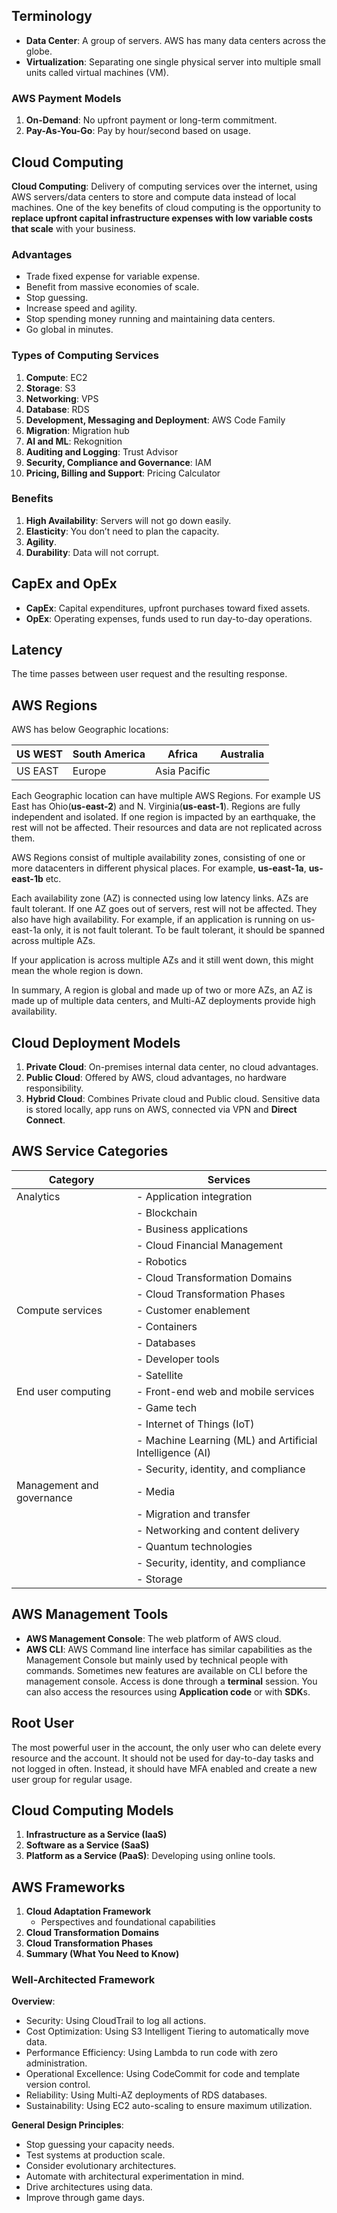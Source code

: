 ## Terminology

- **Data Center**: A group of servers. AWS has many data centers across the globe.
- **Virtualization**: Separating one single physical server into multiple small units called virtual machines (VM).

### AWS Payment Models

1. **On-Demand**: No upfront payment or long-term commitment.
2. **Pay-As-You-Go**: Pay by hour/second based on usage.

## Cloud Computing

**Cloud Computing**: Delivery of computing services over the internet, using AWS servers/data centers to store and compute data instead of local machines. One of the key benefits of cloud computing is the opportunity to **replace upfront capital infrastructure expenses with low variable costs that scale** with your business.

### Advantages

- Trade fixed expense for variable expense.
- Benefit from massive economies of scale.
- Stop guessing.
- Increase speed and agility.
- Stop spending money running and maintaining data centers.
- Go global in minutes.

### Types of Computing Services

1. **Compute**: EC2
2. **Storage**: S3
3. **Networking**: VPS
4. **Database**: RDS
5. **Development, Messaging and Deployment**: AWS Code Family
6. **Migration**: Migration hub
7. **AI and ML**: Rekognition
8. **Auditing and Logging**: Trust Advisor
9. **Security, Compliance and Governance**: IAM
10. **Pricing, Billing and Support**: Pricing Calculator

### Benefits

1. **High Availability**: Servers will not go down easily.
2. **Elasticity**: You don’t need to plan the capacity.
3. **Agility**.
4. **Durability**: Data will not corrupt.

## CapEx and OpEx

- **CapEx**: Capital expenditures, upfront purchases toward fixed assets.
- **OpEx**: Operating expenses, funds used to run day-to-day operations.

## Latency

The time passes between user request and the resulting response.

## AWS Regions

AWS has below Geographic locations:

| US WEST | South America | Africa | Australia |
| --- | --- | --- | --- |
| US EAST | Europe | Asia Pacific |     |

Each Geographic location can have multiple AWS Regions. For example US East has Ohio(**us-east-2**) and N. Virginia(**us-east-1**). Regions are fully independent and isolated. If one region is impacted by an earthquake, the rest will not be affected. Their resources and data are not replicated across them.

AWS Regions consist of multiple availability zones, consisting of one or more datacenters in different physical places. For example, **us-east-1a**, **us-east-1b** etc.

Each availability zone (AZ) is connected using low latency links. AZs are fault tolerant. If one AZ goes out of servers, rest will not be affected. They also have high availability. For example, if an application is running on us-east-1a only, it is not fault tolerant. To be fault tolerant, it should be spanned across multiple AZs.

If your application is across multiple AZs and it still went down, this might mean the whole region is down.

In summary, A region is global and made up of two or more AZs, an AZ is made up of multiple data centers, and Multi-AZ deployments provide high availability.

## Cloud Deployment Models

1. **Private Cloud**: On-premises internal data center, no cloud advantages.
2. **Public Cloud**: Offered by AWS, cloud advantages, no hardware responsibility.
3. **Hybrid Cloud**: Combines Private cloud and Public cloud. Sensitive data is stored locally, app runs on AWS, connected via VPN and **Direct Connect**.

## AWS Service Categories

| Category                      | Services                                       |
|-------------------------------|------------------------------------------------|
| Analytics                     | - Application integration                      |
|                               | - Blockchain                                   |
|                               | - Business applications                       |
|                               | - Cloud Financial Management                  |
|                               | - Robotics                                     |
|                               | - Cloud Transformation Domains                |
|                               | - Cloud Transformation Phases                 |
| Compute services              | - Customer enablement                          |
|                               | - Containers                                   |
|                               | - Databases                                    |
|                               | - Developer tools                              |
|                               | - Satellite                                    |
| End user computing            | - Front-end web and mobile services            |
|                               | - Game tech                                    |
|                               | - Internet of Things (IoT)                     |
|                               | - Machine Learning (ML) and Artificial Intelligence (AI) |
|                               | - Security, identity, and compliance           |
| Management and governance    | - Media                                        |
|                               | - Migration and transfer                       |
|                               | - Networking and content delivery              |
|                               | - Quantum technologies                         |
|                               | - Security, identity, and compliance           |
|                               | - Storage                                      |

## AWS Management Tools

- **AWS Management Console**: The web platform of AWS cloud.
- **AWS CLI**: AWS Command line interface has similar capabilities as the Management Console but mainly used by technical people with commands. Sometimes new features are available on CLI before the management console. Access is done through a **terminal** session. You can also access the resources using **Application code** or with **SDK**s.

## Root User

The most powerful user in the account, the only user who can delete every resource and the account. It should not be used for day-to-day tasks and not logged in often. Instead, it should have MFA enabled and create a new user group for regular usage.

## Cloud Computing Models

1. **Infrastructure as a Service (IaaS)**
2. **Software as a Service (SaaS)**
3. **Platform as a Service (PaaS)**: Developing using online tools.

## AWS Frameworks

1. **Cloud Adaptation Framework**
    - Perspectives and foundational capabilities
2. **Cloud Transformation Domains**
3. **Cloud Transformation Phases**
4. **Summary (What You Need to Know)**

### Well-Architected Framework

**Overview**:

- Security: Using CloudTrail to log all actions.
- Cost Optimization: Using S3 Intelligent Tiering to automatically move data.
- Performance Efficiency: Using Lambda to run code with zero administration.
- Operational Excellence: Using CodeCommit for code and template version control.
- Reliability: Using Multi-AZ deployments of RDS databases.
- Sustainability: Using EC2 auto-scaling to ensure maximum utilization.

**General Design Principles**:

- Stop guessing your capacity needs.
- Test systems at production scale.
- Consider evolutionary architectures.
- Automate with architectural experimentation in mind.
- Drive architectures using data.
- Improve through game days.
